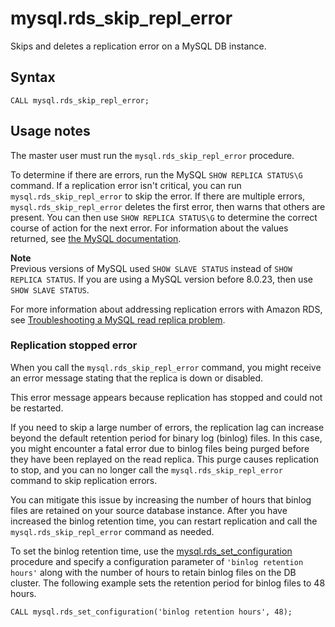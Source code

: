 # mysql\.rds\_skip\_repl\_error<a name="mysql_rds_skip_repl_error"></a>

Skips and deletes a replication error on a MySQL DB instance\.

## Syntax<a name="mysql_rds_skip_repl_error-syntax"></a>

 

```
CALL mysql.rds_skip_repl_error;
```

## Usage notes<a name="mysql_rds_skip_repl_error-usage-notes"></a>

The master user must run the `mysql.rds_skip_repl_error` procedure\.

To determine if there are errors, run the MySQL `SHOW REPLICA STATUS\G` command\. If a replication error isn't critical, you can run `mysql.rds_skip_repl_error` to skip the error\. If there are multiple errors, `mysql.rds_skip_repl_error` deletes the first error, then warns that others are present\. You can then use `SHOW REPLICA STATUS\G` to determine the correct course of action for the next error\. For information about the values returned, see [the MySQL documentation](https://dev.mysql.com/doc/refman/8.0/en/show-replica-status.html)\.

**Note**  
Previous versions of MySQL used `SHOW SLAVE STATUS` instead of `SHOW REPLICA STATUS`\. If you are using a MySQL version before 8\.0\.23, then use `SHOW SLAVE STATUS`\. 

For more information about addressing replication errors with Amazon RDS, see [Troubleshooting a MySQL read replica problem](USER_MySQL.Replication.ReadReplicas.md#USER_ReadRepl.Troubleshooting)\.

### Replication stopped error<a name="w283aac41c95c45b7c11"></a>

When you call the `mysql.rds_skip_repl_error` command, you might receive an error message stating that the replica is down or disabled\.

This error message appears because replication has stopped and could not be restarted\.

If you need to skip a large number of errors, the replication lag can increase beyond the default retention period for binary log \(binlog\) files\. In this case, you might encounter a fatal error due to binlog files being purged before they have been replayed on the read replica\. This purge causes replication to stop, and you can no longer call the `mysql.rds_skip_repl_error` command to skip replication errors\. 

You can mitigate this issue by increasing the number of hours that binlog files are retained on your source database instance\. After you have increased the binlog retention time, you can restart replication and call the `mysql.rds_skip_repl_error` command as needed\.

To set the binlog retention time, use the [mysql\.rds\_set\_configuration](mysql_rds_set_configuration.md) procedure and specify a configuration parameter of `'binlog retention hours'` along with the number of hours to retain binlog files on the DB cluster\. The following example sets the retention period for binlog files to 48 hours\.

```
CALL mysql.rds_set_configuration('binlog retention hours', 48);
```